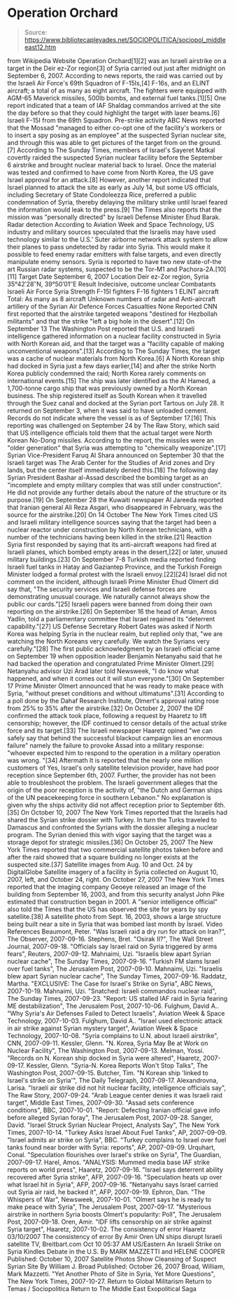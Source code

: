 # Operation Orchard

> Source: https://www.bibliotecapleyades.net/SOCIOPOLITICA/sociopol_middleeast12.htm

from Wikipedia Website
Operation Orchard[1][2] was an Israeli airstrike on a target in the Deir ez-Zor region[3] of Syria carried out just after midnight on September 6, 2007.
According to news reports, the raid was carried out by the Israeli Air Force's 69th Squadron of F-15Is,[4] F-16s, and an ELINT aircraft; a total of as many as eight aircraft.
The fighters were equipped with AGM-65 Maverick missiles, 500lb bombs, and external fuel tanks.[1][5] One report indicated that a team of IAF Shaldag commandos arrived at the site the day before so that they could highlight the target with laser beams.[6]
Israeli F-15I from the 69th Squadron.
Pre-strike activity
ABC News reported that the Mossad "managed to either co-opt one of the facility's workers or to insert a spy posing as an employee" at the suspected Syrian nuclear site, and through this was able to get pictures of the target from on the ground.[7] According to The Sunday Times, members of Israel's Sayeret Matkal covertly raided the suspected Syrian nuclear facility before the September 6 airstrike and brought nuclear material back to Israel. Once the material was tested and confirmed to have come from North Korea, the US gave Israel approval for an attack.[8]
However, another report indicated that Israel planned to attack the site as early as July 14, but some US officials, including Secretary of State Condoleezza Rice, preferred a public condemnation of Syria, thereby delaying the military strike until Israel feared the information would leak to the press.[9]
The Times also reports that the mission was "personally directed" by Israeli Defense Minister Ehud Barak.
Radar detection
According to Aviation Week and Space Technology, US industry and military sources speculated that the Israelis may have used technology similar to the U.S.' Suter airborne network attack system to allow their planes to pass undetected by radar into Syria.
This would make it possible to feed enemy radar emitters with false targets, and even directly manipulate enemy sensors.
Syria is reported to have two new state-of-the art Russian radar systems, suspected to be the Tor-M1 and Pachora-2A.[10][11]
Target
Date
September 6, 2007
Location
Deir ez-Zor region, Syria 35°42′28″N, 39°50′01″E
Result
Indecisive, outcome unclear
Combatants
Israeli Air Force
Syria
Strength
F-15I fighters F-16 fighters 1 ELINT aircraft Total: As many as 8 aircraft
Unknown numbers of radar and Anti-aircraft artillery of the Syrian Air Defence Forces
Casualties
None Reported
CNN first reported that the airstrike targeted weapons "destined for Hezbollah militants" and that the strike "left a big hole in the desert".[12]
On September 13 The Washington Post reported that U.S. and Israeli intelligence gathered information on a nuclear facility constructed in Syria with North Korean aid, and that the target was a "facility capable of making unconventional weapons".[13]
According to The Sunday Times, the target was a cache of nuclear materials from North Korea.[6]
A North Korean ship had docked in Syria just a few days earlier,[14] and after the strike North Korea publicly condemned the raid; North Korea rarely comments on international events.[15] The ship was later identified as the Al Hamed, a 1,700-tonne cargo ship that was previously owned by a North Korean business.
The ship registered itself as South Korean when it travelled through the Suez canal and docked at the Syrian port Tartous on July 28. It returned on September 3, when it was said to have unloaded cement. Records do not indicate where the vessel is as of September 17.[16] This reporting was challenged on September 24 by The Raw Story, which said that US intelligence officials told them that the actual target were North Korean No-Dong missiles. According to the report, the missiles were an "older generation" that Syria was attempting to "chemically weaponize".[17] Syrian Vice-President Faruq Al Shara announced on September 30 that the Israeli target was The Arab Center for the Studies of Arid zones and Dry lands, but the center itself immediately denied this.[18] The following day Syrian President Bashar al-Assad described the bombing target as an "incomplete and empty military complex that was still under construction".
He did not provide any further details about the nature of the structure or its purpose.[19] On September 28 the Kuwaiti newspaper Al Jareeda reported that Iranian general Ali Reza Asgari, who disappeared in February, was the source for the airstrike.[20] On 14 October The New York Times cited US and Israeli military intelligence sources saying that the target had been a nuclear reactor under construction by North Korean technicians, with a number of the technicians having been killed in the strike.[21]
Reaction
Syria first responded by saying that its anti-aircraft weapons had fired at Israeli planes, which bombed empty areas in the desert,[22] or later, unused military buildings.[23]
On September 7-8 Turkish media reported finding Israeli fuel tanks in Hatay and Gaziantep Province, and the Turkish Foreign Minister lodged a formal protest with the Israeli envoy.[22][24]
Israel did not comment on the incident, although Israeli Prime Minister Ehud Olmert did say that,
"The security services and Israeli defense forces are demonstrating unusual courage. We naturally cannot always show the public our cards."[25]
Israeli papers were banned from doing their own reporting on the airstrike.[26] On September 16 the head of Aman, Amos Yadlin, told a parliamentary committee that Israel regained its "deterrent capability."[27]
US Defense Secretary Robert Gates was asked if North Korea was helping Syria in the nuclear realm, but replied only that,
"we are watching the North Koreans very carefully. We watch the Syrians very carefully."[28]
The first public acknowledgment by an Israeli official came on September 19 when opposition leader Benjamin Netanyahu said that he had backed the operation and congratulated Prime Minister Olmert.[29]
Netanyahu advisor Uzi Arad later told Newsweek,
"I do know what happened, and when it comes out it will stun everyone."[30]
On September 17 Prime Minister Olmert announced that he was ready to make peace with Syria,
"without preset conditions and without ultimatums".[31]
According to a poll done by the Dahaf Research Institute, Olmert's approval rating rose from 25% to 35% after the airstrike.[32] On October 2, 2007 the IDF confirmed the attack took place, following a request by Haaretz to lift censorship; however, the IDF continued to censor details of the actual strike force and its target.[33] The Israeli newspaper Haaretz opined "we can safely say that behind the successful blackout campaign lies an enormous failure" namely the failure to provoke Assad into a military response:
"whoever expected him to respond to the operation in a military operation was wrong. "[34]
Aftermath
It is reported that the nearly one million customers of Yes, Israel's only satellite television provider, have had poor reception since September 6th, 2007.
Further, the provider has not been able to troubleshoot the problem. The Israeli government alleges that the origin of the poor reception is the activity of,
"the Dutch and German ships of the UN peacekeeping force in southern Lebanon."
No explanation is given why the ships activity did not affect reception prior to September 6th.[35] On October 10, 2007 The New York Times reported that the Israelis had shared the Syrian strike dossier with Turkey. In turn the Turks traveled to Damascus and confronted the Syrians with the dossier alleging a nuclear program. The Syrian denied this with vigor saying that the target was a storage depot for strategic missiles.[36] On October 25, 2007 The New York Times reported that two commercial satellite photos taken before and after the raid showed that a square building no longer exists at the suspected site.[37]
Satellite images from Aug. 10 and Oct. 24 by DigitalGlobe Satellite imagery of a facility in Syria collected on August 10, 2007, left, and October 24, right.
On October 27, 2007 The New York Times reported that the imaging company Geoeye released an image of the building from September 16, 2003, and from this security analyst John Pike estimated that construction began in 2001.
A "senior intelligence official" also told the Times that the US has observed the site for years by spy satellite.[38]
A satellite photo from Sept. 16, 2003, shows a large structure being built near a site in Syria that was bombed last month by Israel.
Video
References
Beaumont, Peter. "Was Israeli raid a dry run for attack on Iran?", The Observer, 2007-09-16. Stephens, Bret. "Osirak II?", The Wall Street Journal, 2007-09-18. "Officials say Israel raid on Syria triggered by arms fears", Reuters, 2007-09-12. Mahnaimi, Uzi. "Israelis blew apart Syrian nuclear cache", The Sunday Times, 2007-09-16. "Turkish FM slams Israel over fuel tanks", The Jerusalem Post, 2007-09-10. Mahnaimi, Uzi. "Israelis blew apart Syrian nuclear cache", The Sunday Times, 2007-09-16. Raddatz, Martha. "EXCLUSIVE: The Case for Israel's Strike on Syria", ABC News, 2007-10-19. Mahnaimi, Uzi. "Snatched: Israeli commandos nuclear raid", The Sunday Times, 2007-09-23. "Report: US stalled IAF raid in Syria fearing ME destabilization", The Jerusalem Post, 2007-10-06. Fulghum, David A.. "Why Syria's Air Defenses Failed to Detect Israelis", Aviation Week & Space Technology, 2007-10-03. Fulghum, David A.. "Israel used electronic attack in air strike against Syrian mystery target", Aviation Week & Space Technology, 2007-10-08. "Syria complains to U.N. about Israeli airstrike", CNN, 2007-09-11. Kessler, Glenn. "N. Korea, Syria May Be at Work on Nuclear Facility", The Washington Post, 2007-09-13. Melman, Yossi. "Records on N. Korean ship docked in Syria were altered", Haaretz, 2007-09-17. Kessler, Glenn. "Syria-N. Korea Reports Won't Stop Talks", The Washington Post, 2007-09-15. Butcher, Tim. "N Korean ship 'linked to Israel's strike on Syria'", The Daily Telegraph, 2007-09-17. Alexandrovna, Larisa. "Israeli air strike did not hit nuclear facility, intelligence officials say", The Raw Story, 2007-09-24. "Arab League center denies it was Israeli raid target", Middle East Times, 2007-09-30. "Assad sets conference conditions", BBC, 2007-10-01. "Report: Defecting Iranian official gave info before alleged Syrian foray", The Jerusalem Post, 2007-09-28. Sanger, David. "Israel Struck Syrian Nuclear Project, Analysts Say", The New York Times, 2007-10-14. "Turkey Asks Israel About Fuel Tanks", AP, 2007-09-09. "Israel admits air strike on Syria", BBC. "Turkey complains to Israel over fuel tanks found near border with Syria: reports", AP, 2007-09-09. Urquhart, Conal. "Speculation flourishes over Israel's strike on Syria", The Guardian, 2007-09-17. Harel, Amos. "ANALYSIS: Mummed media base IAF strike reports on world press", Haaretz, 2007-09-16. "Israel says deterrent ability recovered after Syria strike", AFP, 2007-09-16. "Speculation heats up over what Israel hit in Syria", AFP, 2007-09-16. "Netanyahu says Israel carried out Syria air raid, he backed it", AFP, 2007-09-19. Ephron, Dan. "The Whispers of War", Newsweek, 2007-10-01. "Olmert says he is ready to make peace with Syria", The Jerusalem Post, 2007-09-17. "Mysterious airstrike in northern Syria boosts Olmert's popularity: Poll", The Jerusalem Post, 2007-09-18. Oren, Amir. "IDF lifts censorship on air strike against Syria target", Haaretz, 2007-10-02. The consistency of error Haaretz 03/10/2007 The consistency of error By Amir Oren UN ships disrupt Israeli satellite TV, Breitbart.com Oct 10 05:37 AM US/Eastern An Israeli Strike on Syria Kindles Debate in the U.S. By MARK MAZZETTI and HELENE COOPER Published: October 10, 2007 Satellite Photos Show Cleansing of Suspect Syrian Site By William J. Broad Published: October 26, 2007 Broad, William, Mark Mazzetti. "Yet Another Photo of Site in Syria, Yet More Questions", The New York Times, 2007-10-27.
Return to Global Militarism
Return to Temas / Sociopolitica
Return to The Middle East Exopolitical Saga
